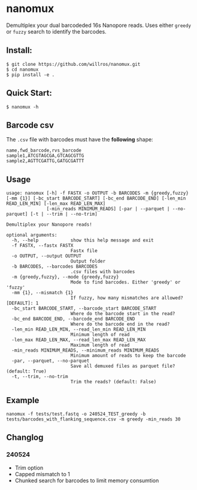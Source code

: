 # nanomux
Demultiplex your dual barcodeded 16s Nanopore reads. Uses either `greedy` or `fuzzy` search to identify the barcodes.

## Install:
```console
$ git clone https://github.com/willros/nanomux.git
$ cd nanomux
$ pip install -e .
```

## Quick Start:
```console
$ nanomux -h
```
## Barcode csv
The `.csv` file with barcodes must have the **following** shape:
```csv
name,fwd_barcode,rvs_barcode
sample1,ATCGTAGCGA,GTCAGCGTTG
sample2,AGTTCGATTG,GATGCGATTT
```

## Usage
```console
usage: nanomux [-h] -f FASTX -o OUTPUT -b BARCODES -m {greedy,fuzzy} [-mm {1}] [-bc_start BARCODE_START] [-bc_end BARCODE_END] [-len_min READ_LEN_MIN] [-len_max READ_LEN_MAX]
               [-min_reads MINIMUM_READS] [-par | --parquet | --no-parquet] [-t | --trim | --no-trim]

Demultiplex your Nanopore reads!

optional arguments:
  -h, --help            show this help message and exit
  -f FASTX, --fastx FASTX
                        Fastx file
  -o OUTPUT, --output OUTPUT
                        Output folder
  -b BARCODES, --barcodes BARCODES
                        .csv files with barcodes
  -m {greedy,fuzzy}, --mode {greedy,fuzzy}
                        Mode to find barcodes. Either 'greedy' or 'fuzzy'
  -mm {1}, --mismatch {1}
                        If fuzzy, how many mismatches are allowed? [DEFAULT]: 1
  -bc_start BARCODE_START, --barcode_start BARCODE_START
                        Where do the barcode start in the read?
  -bc_end BARCODE_END, --barcode_end BARCODE_END
                        Where do the barcode end in the read?
  -len_min READ_LEN_MIN, --read_len_min READ_LEN_MIN
                        Minimum length of read
  -len_max READ_LEN_MAX, --read_len_max READ_LEN_MAX
                        Maximum length of read
  -min_reads MINIMUM_READS, --minimum_reads MINIMUM_READS
                        Minimum amount of reads to keep the barcode
  -par, --parquet, --no-parquet
                        Save all demuxed files as parquet file? (default: True)
  -t, --trim, --no-trim
                        Trim the reads? (default: False)
```

## Example
```console
nanomux -f tests/test.fastq -o 240524_TEST_greedy -b tests/barcodes_with_flanking_sequence.csv -m greedy -min_reads 30
```


## Changlog

### 240524
* Trim option
* Capped mismatch to 1
* Chunked search for barcodes to limit memory consumtion